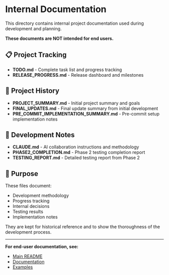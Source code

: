 # Internal Documentation

This directory contains internal project documentation used during development and planning.

**These documents are NOT intended for end users.**

## 📋 Project Tracking

- **TODO.md** - Complete task list and progress tracking
- **RELEASE_PROGRESS.md** - Release dashboard and milestones

## 📝 Project History

- **PROJECT_SUMMARY.md** - Initial project summary and goals
- **FINAL_UPDATES.md** - Final update summary from initial development
- **PRE_COMMIT_IMPLEMENTATION_SUMMARY.md** - Pre-commit setup implementation notes

## 🤖 Development Notes

- **CLAUDE.md** - AI collaboration instructions and methodology
- **PHASE2_COMPLETION.md** - Phase 2 testing completion report
- **TESTING_REPORT.md** - Detailed testing report from Phase 2

## 🎯 Purpose

These files document:
- Development methodology
- Progress tracking
- Internal decisions
- Testing results
- Implementation notes

They are kept for historical reference and to show the thoroughness of the development process.

---

**For end-user documentation, see:**
- [Main README](../../README.md)
- [Documentation](../../docs/)
- [Examples](../../examples/)

